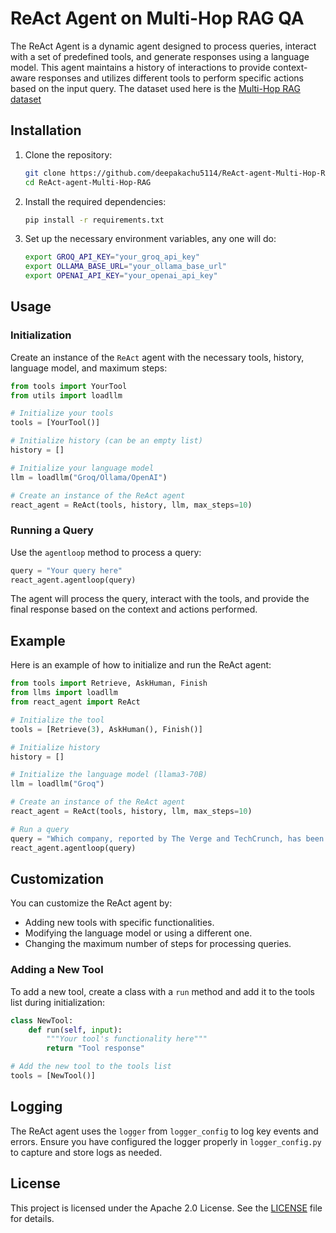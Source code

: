 
# ReAct Agent on Multi-Hop RAG QA

The ReAct Agent is a dynamic agent designed to process queries, interact with a set of predefined tools, and generate responses using a language model. This agent maintains a history of interactions to provide context-aware responses and utilizes different tools to perform specific actions based on the input query. The dataset used here is the [Multi-Hop RAG dataset](https://github.com/yixuantt/MultiHop-RAG) 

## Installation

1. Clone the repository:
    ```bash
    git clone https://github.com/deepakachu5114/ReAct-agent-Multi-Hop-RAG
    cd ReAct-agent-Multi-Hop-RAG
    ```

2. Install the required dependencies:
    ```bash
    pip install -r requirements.txt
    ```

3. Set up the necessary environment variables, any one will do:
    ```bash
    export GROQ_API_KEY="your_groq_api_key"
    export OLLAMA_BASE_URL="your_ollama_base_url"
    export OPENAI_API_KEY="your_openai_api_key"
    ```

## Usage

### Initialization

Create an instance of the `ReAct` agent with the necessary tools, history, language model, and maximum steps:

```python
from tools import YourTool
from utils import loadllm

# Initialize your tools
tools = [YourTool()]

# Initialize history (can be an empty list)
history = []

# Initialize your language model
llm = loadllm("Groq/Ollama/OpenAI")

# Create an instance of the ReAct agent
react_agent = ReAct(tools, history, llm, max_steps=10)
```

### Running a Query

Use the `agentloop` method to process a query:

```python
query = "Your query here"
react_agent.agentloop(query)
```

The agent will process the query, interact with the tools, and provide the final response based on the context and actions performed.

## Example

Here is an example of how to initialize and run the ReAct agent:

```python
from tools import Retrieve, AskHuman, Finish
from llms import loadllm
from react_agent import ReAct

# Initialize the tool
tools = [Retrieve(3), AskHuman(), Finish()]

# Initialize history
history = []

# Initialize the language model (llama3-70B)
llm = loadllm("Groq")

# Create an instance of the ReAct agent
react_agent = ReAct(tools, history, llm, max_steps=10)

# Run a query
query = "Which company, reported by The Verge and TechCrunch, has been associated with altering the internet's appearance, influencing Android app distribution and in-app payment systems, being the sole valid search engine service option for a major tech competitor, and is accused of harming news publishers' revenues through anticompetitive practices?" # A question from the dataset
react_agent.agentloop(query)
```

## Customization

You can customize the ReAct agent by:

- Adding new tools with specific functionalities.
- Modifying the language model or using a different one.
- Changing the maximum number of steps for processing queries.

### Adding a New Tool

To add a new tool, create a class with a `run` method and add it to the tools list during initialization:

```python
class NewTool:
    def run(self, input):
        """Your tool's functionality here"""
        return "Tool response"

# Add the new tool to the tools list
tools = [NewTool()]
```


## Logging

The ReAct agent uses the `logger` from `logger_config` to log key events and errors. Ensure you have configured the logger properly in `logger_config.py` to capture and store logs as needed.


## License

This project is licensed under the Apache 2.0 License. See the [LICENSE](LICENSE) file for details.

